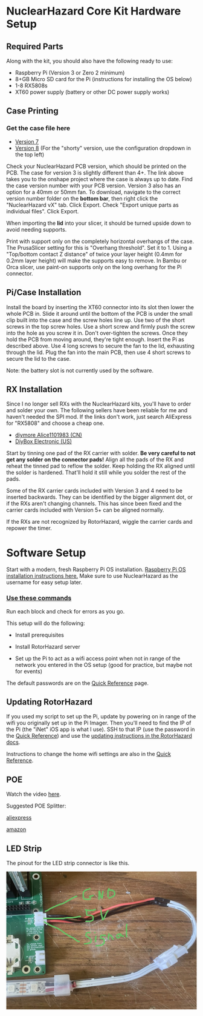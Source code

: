 # NuclearHazard Core Kit Hardware Setup

## Required Parts

Along with the kit, you should also have the following ready to use:
- Raspberry Pi (Version 3 or Zero 2 minimum)
- 8+GB Micro SD card for the Pi (instructions for installing the OS below)
- 1-8 RX5808s
- XT60 power supply (battery or other DC power supply works)

## Case Printing

### Get the case file here
- [Version 7](https://cad.onshape.com/documents/c21f8ac03c166bed0d6faeab/w/4bf3b280307091cb20025cb6/e/8e522757019b78bf199024ba)
- [Version 8](https://cad.onshape.com/documents/c21f8ac03c166bed0d6faeab/w/4bf3b280307091cb20025cb6/e/5fcbd1b7334123f6e5ad0816) (For the "shorty" version, use the configuration dropdown in the top left)

Check your NuclearHazard PCB version, which should be printed on the PCB. The case for version 3 is slightly different than 4+. The link above takes you to the onshape project where the case is always up to date. Find the case version number with your PCB version. Version 3 also has an option for a 40mm or 50mm fan. To download, navigate to the correct version number folder on the **bottom bar**, then right click the "NuclearHazard vX" tab. Click Export. Check "Export unique parts as individual files". Click Export.

When importing the **lid** into your slicer, it should be turned upside down to avoid needing supports.

Print with support only on the completely horizontal overhangs of the case. The PrusaSlicer setting for this is "Overhang threshold". Set it to 1. Using a "Top/bottom contact Z distance" of twice your layer height (0.4mm for 0.2mm layer height) will make the supports easy to remove. In Bambu or Orca slicer, use paint-on supports only on the long overhang for the Pi connector.

## Pi/Case Installation

Install the board by inserting the XT60 connector into its slot then lower the whole PCB in. Slide it around until the bottom of the PCB is under the small clip built into the case and the screw holes line up. Use two of the short screws in the top screw holes. Use a short screw and firmly push the screw into the hole as you screw it in. Don't over-tighten the screws. Once they hold the PCB from moving around, they're tight enough. Insert the Pi as described above. Use 4 long screws to secure the fan to the lid, exhausting through the lid. Plug the fan into the main PCB, then use 4 short screws to secure the lid to the case.

Note: the battery slot is not currently used by the software.

## RX Installation

Since I no longer sell RXs with the NuclearHazard kits, you'll have to order and solder your own. The following sellers have been reliable for me and haven't needed the SPI mod. If the links don't work, just search AliExpress for "RX5808" and choose a cheap one.
- [diymore Alice1101983 (CN)](https://www.aliexpress.us/item/3256807089365797.html)
- [DiyBox Electronic (US)](https://www.ebay.com/itm/115887932678)

Start by tinning one pad of the RX carrier with solder. **Be very careful to not get any solder on the connector pads!** Align all the pads of the RX and reheat the tinned pad to reflow the solder. Keep holding the RX aligned until the solder is hardened. That'll hold it still while you solder the rest of the pads.

Some of the RX carrier cards included with Version 3 and 4 need to be inserted backwards. They can be identified by the bigger alignment dot, or if the RXs aren't changing channels. This has since been fixed and the carrier cards included with Version 5+ can be aligned normally.

If the RXs are not recognized by RotorHazard, wiggle the carrier cards and repower the timer.

# Software Setup

Start with a modern, fresh Raspberry Pi OS installation. [Raspberry Pi OS installation instructions here.](piosinstallation.md) Make sure to use NuclearHazard as the username for easy setup later.

### [Use these commands](pisetup.md)

Run each block and check for errors as you go.

This setup will do the following:

- Install prerequisites

- Install RotorHazard server

- Set up the Pi to act as a wifi access point when not in range of the network you entered in the OS setup (good for practice, but maybe not for events)

The default passwords are on the [Quick Reference](quickreference.md) page.

## Updating RotorHazard

If you used my script to set up the Pi, update by powering on in range of the wifi you originally set up in the Pi Imager. Then you'll need to find the IP of the Pi (the "iNet" iOS app is what I use). SSH to that IP (use the password in the [Quick Reference](quickreference.md)) and use the [updating instructions in the RotorHazard docs](https://github.com/RotorHazard/RotorHazard/blob/main/doc/Software%20Setup.md#updating-an-existing-installation).

Instructions to change the home wifi settings are also in the [Quick Reference](quickreference.md).

## POE

Watch the video [here](https://www.youtube.com/watch?v=APZOm1ioYCY). 

Suggested POE Splitter:

[aliexpress](https://www.aliexpress.us/item/3256804960597428.html)

[amazon](https://www.amazon.com/Splitter-Compliant-Surveillance-5-5x2-1mm-PS5712TG/dp/B08HS4NT13/)

## LED Strip

The pinout for the LED strip connector is like this.

![LED Strip Pinout](images/led.jpg)